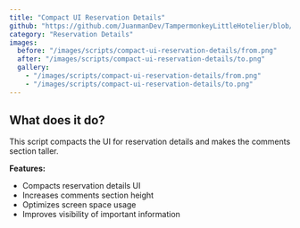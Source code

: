 ```yaml
---
title: "Compact UI Reservation Details"
github: "https://github.com/JuanmanDev/TampermonkeyLittleHotelier/blob/main/frontdesk/reservationDetails/compactUIReservationDetails.user.js"
category: "Reservation Details"
images:
  before: "/images/scripts/compact-ui-reservation-details/from.png"
  after: "/images/scripts/compact-ui-reservation-details/to.png"
  gallery:
    - "/images/scripts/compact-ui-reservation-details/from.png"
    - "/images/scripts/compact-ui-reservation-details/to.png"
---
```


## What does it do?

This script compacts the UI for reservation details and makes the comments section taller.

**Features:**
- Compacts reservation details UI
- Increases comments section height
- Optimizes screen space usage
- Improves visibility of important information
